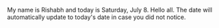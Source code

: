 My name is Rishabh and today is Saturday, July 8. Hello all. The date will automatically update to today's date in case you did not notice.

